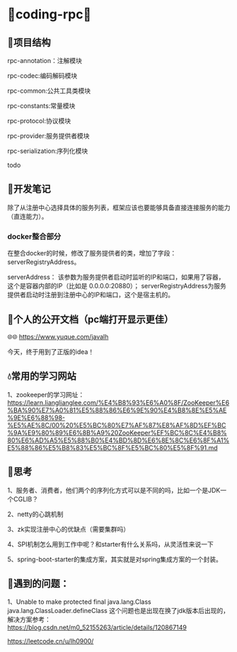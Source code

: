 # 🐬coding-rpc🐬

## 🐬项目结构

rpc-annotation：注解模块

rpc-codec:编码解码模块

rpc-common:公共工具类模块

rpc-constants:常量模块

rpc-protocol:协议模块

rpc-provider:服务提供者模块

rpc-serialization:序列化模块

todo



## 🐬开发笔记

除了从注册中心选择具体的服务列表，框架应该也要能够具备直接连接服务的能力（直连能力）。

### docker整合部分

在整合docker的时候，修改了服务提供者的类，增加了字段：serverRegistryAddress。

serverAddress：
该参数为服务提供者启动时监听的IP和端⼝，如果用了容器，这个是容器内部的IP（比如是 0.0.0.0:20880）；
serverRegistryAddress为服务提供者启动时注册到注册中⼼的IP和端⼝，这个是宿主机的。




## 🐬个人的公开文档（pc端打开显示更佳）
🌐🌐 https://www.yuque.com/javalh

今天，终于用到了正版的idea！

## 💧常用的学习网站
1、zookeeper的学习网址：
https://learn.lianglianglee.com/%E4%B8%93%E6%A0%8F/ZooKeeper%E6%BA%90%E7%A0%81%E5%88%86%E6%9E%90%E4%B8%8E%E5%AE%9E%E6%88%98-%E5%AE%8C/00%20%E5%BC%80%E7%AF%87%E8%AF%8D%EF%BC%9A%E9%80%89%E6%8B%A9%20ZooKeeper%EF%BC%8C%E4%B8%80%E6%AD%A5%E5%88%B0%E4%BD%8D%E6%8E%8C%E6%8F%A1%E5%88%86%E5%B8%83%E5%BC%8F%E5%BC%80%E5%8F%91.md

## 🐬思考
1、服务者、消费者，他们两个的序列化方式可以是不同的吗，比如一个是JDK一个CGLIB？

2、netty的心跳机制

3、zk实现注册中心的优缺点（需要集群吗）

4、SPI机制怎么用到工作中呢？和starter有什么关系吗，从灵活性来说一下

5、spring-boot-starter的集成方案，其实就是对spring集成方案的一个封装。

## 🐬遇到的问题：
1、Unable to make protected final java.lang.Class java.lang.ClassLoader.defineClass
这个问题也是出现在换了jdk版本后出现的，解决方案参考：
https://blog.csdn.net/m0_52155263/article/details/120867149

https://leetcode.cn/u/lh0900/


